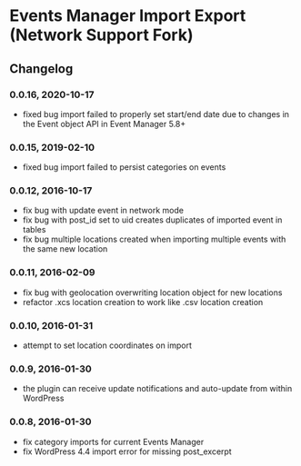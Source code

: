 # Events Manager Import Export (Network Support Fork)

## Changelog

### 0.0.16, 2020-10-17

* fixed bug import failed to properly set start/end date due to changes in the Event object API in Event Manager 5.8+

### 0.0.15, 2019-02-10

* fixed bug import failed to persist categories on events

### 0.0.12, 2016-10-17

* fix bug with update event in network mode
* fix bug with post_id set to uid creates duplicates of imported event in tables  
* fix bug multiple locations created when importing multiple events with the same new location


### 0.0.11, 2016-02-09

* fix bug with geolocation overwriting location object for new locations
* refactor .xcs location creation to work like .csv location creation

### 0.0.10, 2016-01-31

* attempt to set location coordinates on import

### 0.0.9, 2016-01-30

* the plugin can receive update notifications and auto-update from within WordPress

### 0.0.8, 2016-01-30

* fix category imports for current Events Manager
* fix WordPress 4.4 import error for missing post_excerpt
